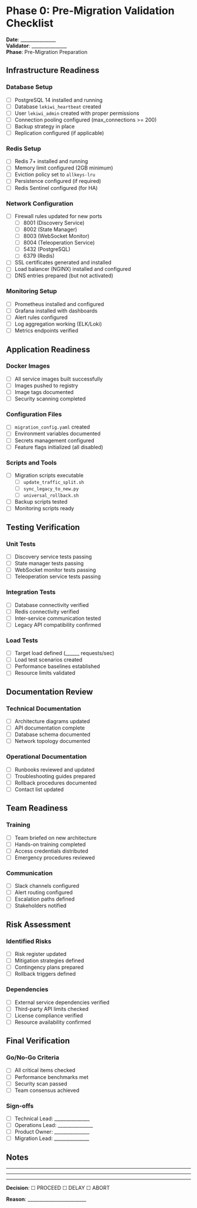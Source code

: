 # Phase 0: Pre-Migration Validation Checklist

**Date**: _______________  
**Validator**: _______________  
**Phase**: Pre-Migration Preparation

## Infrastructure Readiness

### Database Setup
- [ ] PostgreSQL 14 installed and running
- [ ] Database `lekiwi_heartbeat` created
- [ ] User `lekiwi_admin` created with proper permissions
- [ ] Connection pooling configured (max_connections >= 200)
- [ ] Backup strategy in place
- [ ] Replication configured (if applicable)

### Redis Setup
- [ ] Redis 7+ installed and running
- [ ] Memory limit configured (2GB minimum)
- [ ] Eviction policy set to `allkeys-lru`
- [ ] Persistence configured (if required)
- [ ] Redis Sentinel configured (for HA)

### Network Configuration
- [ ] Firewall rules updated for new ports
  - [ ] 8001 (Discovery Service)
  - [ ] 8002 (State Manager)
  - [ ] 8003 (WebSocket Monitor)
  - [ ] 8004 (Teleoperation Service)
  - [ ] 5432 (PostgreSQL)
  - [ ] 6379 (Redis)
- [ ] SSL certificates generated and installed
- [ ] Load balancer (NGINX) installed and configured
- [ ] DNS entries prepared (but not activated)

### Monitoring Setup
- [ ] Prometheus installed and configured
- [ ] Grafana installed with dashboards
- [ ] Alert rules configured
- [ ] Log aggregation working (ELK/Loki)
- [ ] Metrics endpoints verified

## Application Readiness

### Docker Images
- [ ] All service images built successfully
- [ ] Images pushed to registry
- [ ] Image tags documented
- [ ] Security scanning completed

### Configuration Files
- [ ] `migration_config.yaml` created
- [ ] Environment variables documented
- [ ] Secrets management configured
- [ ] Feature flags initialized (all disabled)

### Scripts and Tools
- [ ] Migration scripts executable
  - [ ] `update_traffic_split.sh`
  - [ ] `sync_legacy_to_new.py`
  - [ ] `universal_rollback.sh`
- [ ] Backup scripts tested
- [ ] Monitoring scripts ready

## Testing Verification

### Unit Tests
- [ ] Discovery service tests passing
- [ ] State manager tests passing
- [ ] WebSocket monitor tests passing
- [ ] Teleoperation service tests passing

### Integration Tests
- [ ] Database connectivity verified
- [ ] Redis connectivity verified
- [ ] Inter-service communication tested
- [ ] Legacy API compatibility confirmed

### Load Tests
- [ ] Target load defined (______ requests/sec)
- [ ] Load test scenarios created
- [ ] Performance baselines established
- [ ] Resource limits validated

## Documentation Review

### Technical Documentation
- [ ] Architecture diagrams updated
- [ ] API documentation complete
- [ ] Database schema documented
- [ ] Network topology documented

### Operational Documentation
- [ ] Runbooks reviewed and updated
- [ ] Troubleshooting guides prepared
- [ ] Rollback procedures documented
- [ ] Contact list updated

## Team Readiness

### Training
- [ ] Team briefed on new architecture
- [ ] Hands-on training completed
- [ ] Access credentials distributed
- [ ] Emergency procedures reviewed

### Communication
- [ ] Slack channels configured
- [ ] Alert routing configured
- [ ] Escalation paths defined
- [ ] Stakeholders notified

## Risk Assessment

### Identified Risks
- [ ] Risk register updated
- [ ] Mitigation strategies defined
- [ ] Contingency plans prepared
- [ ] Rollback triggers defined

### Dependencies
- [ ] External service dependencies verified
- [ ] Third-party API limits checked
- [ ] License compliance verified
- [ ] Resource availability confirmed

## Final Verification

### Go/No-Go Criteria
- [ ] All critical items checked
- [ ] Performance benchmarks met
- [ ] Security scan passed
- [ ] Team consensus achieved

### Sign-offs
- [ ] Technical Lead: _______________
- [ ] Operations Lead: _______________
- [ ] Product Owner: _______________
- [ ] Migration Lead: _______________

## Notes
_____________________________________
_____________________________________
_____________________________________

**Decision**: ☐ PROCEED  ☐ DELAY  ☐ ABORT

**Reason**: _________________________